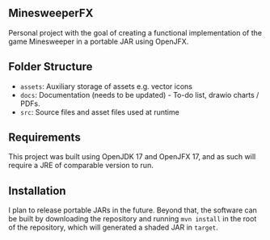 ## MinesweeperFX

Personal project with the goal of creating a functional implementation of the game Minesweeper in a portable JAR using OpenJFX.

## Folder Structure

- `assets`: Auxiliary storage of assets e.g. vector icons
- `docs`: Documentation (needs to be updated) - To-do list, drawio charts / PDFs.
- `src`: Source files and asset files used at runtime 

## Requirements

This project was built using OpenJDK 17 and OpenJFX 17, and as such will require a JRE of comparable version to run.

## Installation

I plan to release portable JARs in the future. Beyond that, the software can be built by downloading the repository and running `mvn install` in the root of the repository, which will generated a shaded JAR in `target`.
